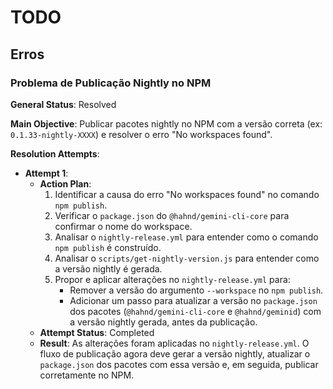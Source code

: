 # TODO

## Erros

### Problema de Publicação Nightly no NPM

**General Status**: Resolved

**Main Objective**: Publicar pacotes nightly no NPM com a versão correta (ex: `0.1.33-nightly-XXXX`) e resolver o erro "No workspaces found".

**Resolution Attempts**:

- **Attempt 1**:
  - **Action Plan**:
    1.  Identificar a causa do erro "No workspaces found" no comando `npm publish`.
    2.  Verificar o `package.json` do `@hahnd/gemini-cli-core` para confirmar o nome do workspace.
    3.  Analisar o `nightly-release.yml` para entender como o comando `npm publish` é construído.
    4.  Analisar o `scripts/get-nightly-version.js` para entender como a versão nightly é gerada.
    5.  Propor e aplicar alterações no `nightly-release.yml` para:
        -   Remover a versão do argumento `--workspace` no `npm publish`.
        -   Adicionar um passo para atualizar a versão no `package.json` dos pacotes (`@hahnd/gemini-cli-core` e `@hahnd/geminid`) com a versão nightly gerada, antes da publicação.
  - **Attempt Status**: Completed
  - **Result**: As alterações foram aplicadas no `nightly-release.yml`. O fluxo de publicação agora deve gerar a versão nightly, atualizar o `package.json` dos pacotes com essa versão e, em seguida, publicar corretamente no NPM.